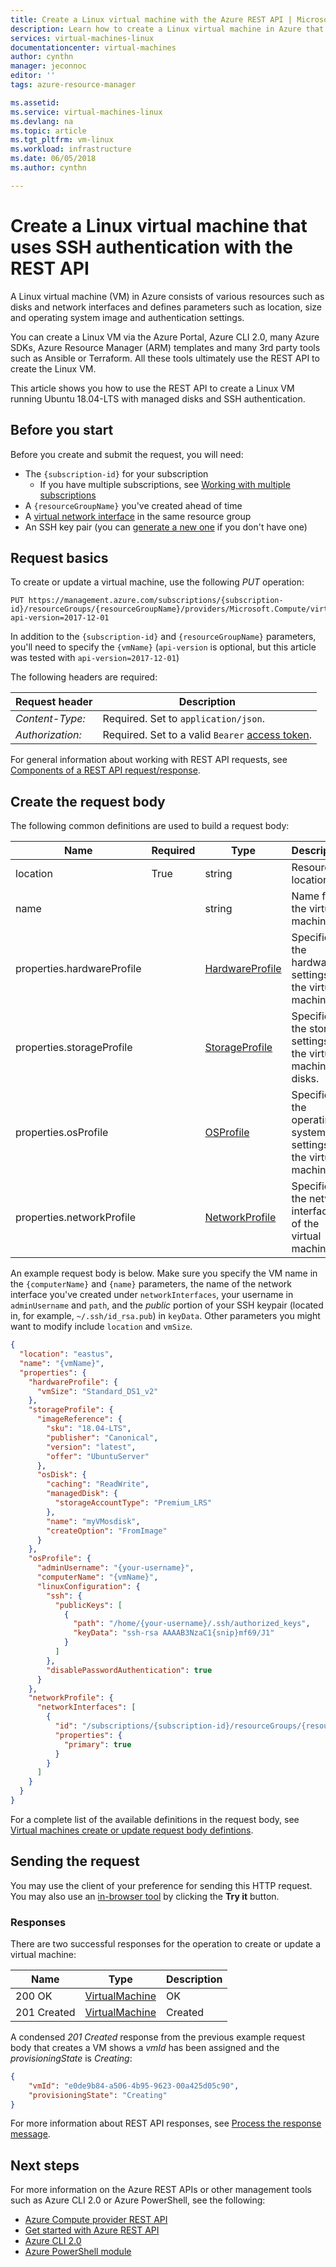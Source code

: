 ```yaml
---
title: Create a Linux virtual machine with the Azure REST API | Microsoft Docs
description: Learn how to create a Linux virtual machine in Azure that uses Managed Disks and SSH authentication with Azure REST API.
services: virtual-machines-linux
documentationcenter: virtual-machines
author: cynthn
manager: jeconnoc
editor: ''
tags: azure-resource-manager

ms.assetid: 
ms.service: virtual-machines-linux
ms.devlang: na
ms.topic: article
ms.tgt_pltfrm: vm-linux
ms.workload: infrastructure
ms.date: 06/05/2018
ms.author: cynthn

---
```


# Create a Linux virtual machine that uses SSH authentication with the REST API

A Linux virtual machine (VM) in Azure consists of various resources such as disks and network interfaces and defines parameters such as location, size and operating system image and authentication settings.

You can create a Linux VM via the Azure Portal, Azure CLI 2.0, many Azure SDKs, Azure Resource Manager (ARM) templates and many 3rd party tools such as Ansible or Terraform. All these tools ultimately use the REST API to create the Linux VM.

This article shows you how to use the REST API to create a Linux VM running Ubuntu 18.04-LTS with managed disks and SSH authentication.

## Before you start

Before you create and submit the request, you will need:

* The `{subscription-id}` for your subscription
  * If you have multiple subscriptions, see [Working with multiple subscriptions](/cli/azure/manage-azure-subscriptions-azure-cli?view=azure-cli-latest#working-with-multiple-subscriptions)
* A `{resourceGroupName}` you've created ahead of time
* A [virtual network interface](../../virtual-network/virtual-network-network-interface.md) in the same resource group
* An SSH key pair (you can [generate a new one](mac-create-ssh-keys.md) if you don't have one)

## Request basics

To create or update a virtual machine, use the following *PUT* operation:

``` http
PUT https://management.azure.com/subscriptions/{subscription-id}/resourceGroups/{resourceGroupName}/providers/Microsoft.Compute/virtualMachines/{vmName}?api-version=2017-12-01
```

In addition to the `{subscription-id}` and `{resourceGroupName}` parameters, you'll need to specify the `{vmName}` (`api-version` is optional, but this article was tested with `api-version=2017-12-01`)

The following headers are required:

| Request header   | Description |
|------------------|-----------------|
| *Content-Type:*  | Required. Set to `application/json`. |
| *Authorization:* | Required. Set to a valid `Bearer` [access token](https://docs.microsoft.com/rest/api/azure/#authorization-code-grant-interactive-clients). |

For general information about working with REST API requests, see [Components of a REST API request/response](/rest/api/azure/#components-of-a-rest-api-requestresponse).

## Create the request body

The following common definitions are used to build a request body:

| Name                       | Required | Type                                                                                | Description  |
|----------------------------|----------|-------------------------------------------------------------------------------------|--------------|
| location                   | True     | string                                                                              | Resource location. |
| name                       |          | string                                                                              | Name for the virtual machine. |
| properties.hardwareProfile |          | [HardwareProfile](/rest/api/compute/virtualmachines/createorupdate#hardwareprofile) | Specifies the hardware settings for the virtual machine. |
| properties.storageProfile  |          | [StorageProfile](/rest/api/compute/virtualmachines/createorupdate#storageprofile)   | Specifies the storage settings for the virtual machine disks. |
| properties.osProfile       |          | [OSProfile](/rest/api/compute/virtualmachines/createorupdate#osprofile)             | Specifies the operating system settings for the virtual machine. |
| properties.networkProfile  |          | [NetworkProfile](/rest/api/compute/virtualmachines/createorupdate#networkprofile)   | Specifies the network interfaces of the virtual machine. |

An example request body is below. Make sure you specify the VM name in the `{computerName}` and `{name}` parameters, the name of the network interface you've created under `networkInterfaces`, your username in `adminUsername` and `path`, and the *public* portion of your SSH keypair (located in, for example, `~/.ssh/id_rsa.pub`) in `keyData`. Other parameters you might want to modify include `location` and `vmSize`.  

```json
{
  "location": "eastus",
  "name": "{vmName}",
  "properties": {
    "hardwareProfile": {
      "vmSize": "Standard_DS1_v2"
    },
    "storageProfile": {
      "imageReference": {
        "sku": "18.04-LTS",
        "publisher": "Canonical",
        "version": "latest",
        "offer": "UbuntuServer"
      },
      "osDisk": {
        "caching": "ReadWrite",
        "managedDisk": {
          "storageAccountType": "Premium_LRS"
        },
        "name": "myVMosdisk",
        "createOption": "FromImage"
      }
    },
    "osProfile": {
      "adminUsername": "{your-username}",
      "computerName": "{vmName}",
      "linuxConfiguration": {
        "ssh": {
          "publicKeys": [
            {
              "path": "/home/{your-username}/.ssh/authorized_keys",
              "keyData": "ssh-rsa AAAAB3NzaC1{snip}mf69/J1"
            }
          ]
        },
        "disablePasswordAuthentication": true
      }
    },
    "networkProfile": {
      "networkInterfaces": [
        {
          "id": "/subscriptions/{subscription-id}/resourceGroups/{resourceGroupName}/providers/Microsoft.Network/networkInterfaces/{existing-nic-name}",
          "properties": {
            "primary": true
          }
        }
      ]
    }
  }
}
```

For a complete list of the available definitions in the request body, see [Virtual machines create or update request body defintions](/rest/api/compute/virtualmachines/createorupdate#definitions).

## Sending the request

You may use the client of your preference for sending this HTTP request. You may also use an [in-browser tool](https://docs.microsoft.com/en-us/rest/api/compute/virtualmachines/createorupdate) by clicking the **Try it** button.

### Responses

There are two successful responses for the operation to create or update a virtual machine:

| Name        | Type                                                                              | Description |
|-------------|-----------------------------------------------------------------------------------|-------------|
| 200 OK      | [VirtualMachine](/rest/api/compute/virtualmachines/createorupdate#virtualmachine) | OK          |
| 201 Created | [VirtualMachine](/rest/api/compute/virtualmachines/createorupdate#virtualmachine) | Created     |

A condensed *201 Created* response from the previous example request body that creates a VM shows a *vmId* has been assigned and the *provisioningState* is *Creating*:

```json
{
    "vmId": "e0de9b84-a506-4b95-9623-00a425d05c90",
    "provisioningState": "Creating"
}
```

For more information about REST API responses, see [Process the response message](/rest/api/azure/#process-the-response-message).

## Next steps

For more information on the Azure REST APIs or other management tools such as Azure CLI 2.0 or Azure PowerShell, see the following:

- [Azure Compute provider REST API](/rest/api/compute/)
- [Get started with Azure REST API](/rest/api/azure/)
- [Azure CLI 2.0](/cli/azure/)
- [Azure PowerShell module](/powershell/azure/overview)
